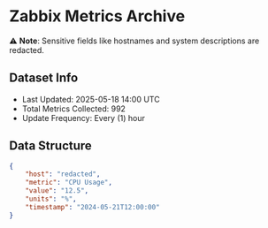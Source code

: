 # Zabbix Metrics Archive

⚠️ **Note**: Sensitive fields like hostnames and system descriptions are redacted.

## Dataset Info
- Last Updated: 2025-05-18 14:00 UTC
- Total Metrics Collected: 992
- Update Frequency: Every (1) hour

## Data Structure
```json
{
    "host": "redacted",
    "metric": "CPU Usage",
    "value": "12.5",
    "units": "%",
    "timestamp": "2024-05-21T12:00:00"
}
```
